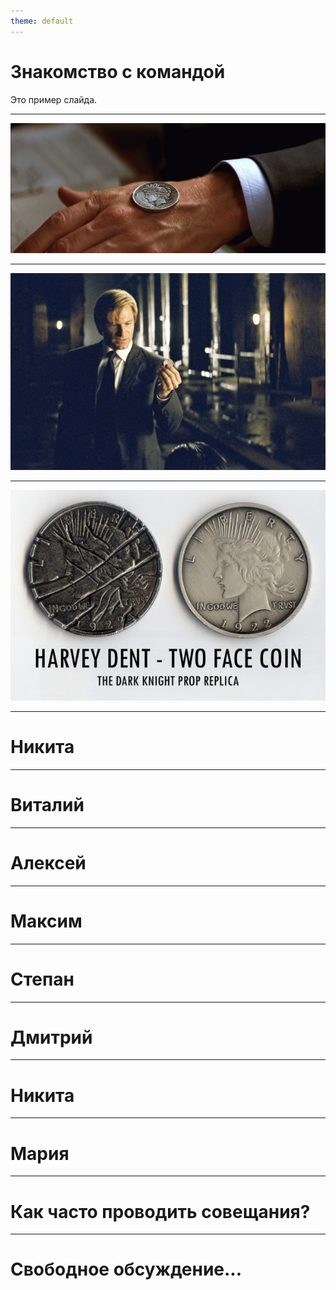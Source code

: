 ```yaml
---
theme: default
---
```


# Знакомство с командой
Это пример слайда.

---

![hand.jpg](hand.jpg)

---

![harvey.jpg](harvey.jpg)

---

![coin.png](coin.png)

---

# Никита

---

# Виталий

---

# Алексей

---

# Максим

---

# Степан

---

# Дмитрий

---

# Никита

---

# Мария

---

# Как часто проводить совещания?

---

# Свободное обсуждение...
